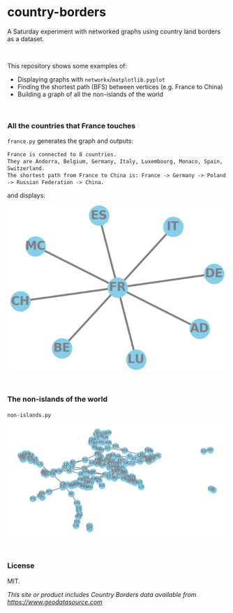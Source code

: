 # country-borders

A Saturday experiment with networked graphs using country land borders as a dataset.

<br>

This repository shows some examples of:

- Displaying graphs with `networkx`/`matplotlib.pyplot`
- Finding the shortest path (BFS) between vertices (e.g. France to China)
- Building a graph of all the non-islands of the world

<br>

### All the countries that France touches

`france.py` generates the graph and outputs:

```
France is connected to 8 countries.
They are Andorra, Belgium, Germany, Italy, Luxembourg, Monaco, Spain, Switzerland.
The shortest path from France to China is: France -> Germany -> Poland -> Russian Federation -> China.
```

and displays:

![A networked graph of all the countries that France touches](https://github.com/healeycodes/country-borders/blob/master/france-connections.png)

<br>

### The non-islands of the world

`non-islands.py`

![A networked graph of all the non-islands -- it's a little squished together](https://github.com/healeycodes/country-borders/blob/master/squished-non-islands.png)

<br>

### License

MIT.

_This site or product includes Country Borders data available from https://www.geodatasource.com_
